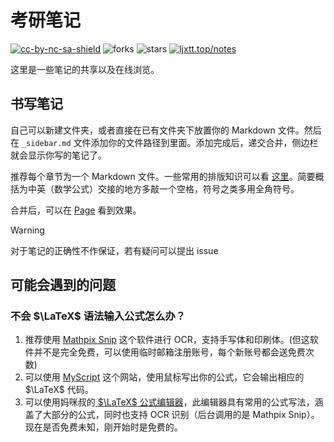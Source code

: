 # 考研笔记
[![cc-by-nc-sa-shield](https://img.shields.io/badge/License-CC%20BY--NC--SA%204.0-lightgrey.svg)](https://creativecommons.org/licenses/by-nc-sa/4.0/)
![forks](https://img.shields.io/github/stars/Ljxtt/notes?style=flat-square)
![stars](https://img.shields.io/github/stars/Ljxtt/notes?style=flat-square)
[![ljxtt.top/notes](https://img.shields.io/static/v1?label=%20&message=ljxtt.top/notes&style=flat-square&labelColor=4B93F1&color=4285dd&logo=data:image/png;base64,iVBORw0KGgoAAAANSUhEUgAAABAAAAAQCAYAAAAf8/9hAAAAYUlEQVR42mP0nvzxPwMFgBHdgOYAbji7dsNX0g1IseeEs+cc/E68AVty+Ehyus+UT4PNAGxhEKDLiqGBYCDCYuHh+3/DzYANl38zyAsywfmwRDYIDUAGyGmD6DCgqgHEAADqpnHxT0ZWTwAAAABJRU5ErkJggg==)](https://ljxtt.top/notes/#/)

这里是一些笔记的共享以及在线浏览。
## 书写笔记 
自己可以新建文件夹，或者直接在已有文件夹下放置你的 Markdown 文件。然后在 `_sidebar.md` 文件添加你的文件路径到里面。添加完成后，递交合并，侧边栏就会显示你写的笔记了。

推荐每个章节为一个 Markdown 文件。一些常用的排版知识可以看 [这里](https://sspai.com/post/37815)。简要概括为中英（数学公式）交接的地方多敲一个空格，符号之类多用全角符号。

合并后，可以在 [Page](http://ljxtt.top/notes/) 看到效果。

> [!WARNING]
> 
> 对于笔记的正确性不作保证，若有疑问可以提出 issue

## 可能会遇到的问题
### 不会 $\LaTeX$ 语法输入公式怎么办？
1. 推荐使用 [Mathpix Snip](https://mathpix.com/) 这个软件进行 OCR，支持手写体和印刷体。(但这软件并不是完全免费，可以使用临时邮箱注册账号，每个新账号都会送免费次数)
2. 可以使用 [MyScript](https://webdemo.myscript.com/views/math/index.html) 这个网站，使用鼠标写出你的公式，它会输出相应的 $\LaTeX$ 代码。
3. 可以使用妈咪叔的[ $\LaTeX$ 公式编辑器](https://latexlive.com/##)，此编辑器具有常用的公式写法，涵盖了大部分的公式，同时也支持 OCR 识别（后台调用的是 Mathpix Snip）。现在是否免费未知，刚开始时是免费的。
